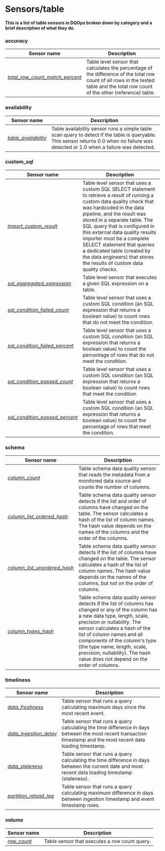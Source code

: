 # Sensors/table

**This is a list of table sensors in DQOps broken down by category and a brief description of what they do.**






### **accuracy**

| Sensor name | Description |
|-------------|-------------|
|[*total_row_count_match_percent*](./accuracy-table-sensors.md#total-row-count-match-percent)|Table level sensor that calculates the percentage of the difference of the total row count of all rows in the tested table and the total row count of the other (reference) table.|




### **availability**

| Sensor name | Description |
|-------------|-------------|
|[*table_availability*](./availability-table-sensors.md#table-availability)|Table availability sensor runs a simple table scan query to detect if the table is queryable. This sensor returns 0.0 when no failure was detected or 1.0 when a failure was detected.|




### **custom_sql**

| Sensor name | Description |
|-------------|-------------|
|[*import_custom_result*](./custom_sql-table-sensors.md#import-custom-result)|Table level sensor that uses a custom SQL SELECT statement to retrieve a result of running a custom data quality check that was hardcoded in the data pipeline, and the result was stored in a separate table. The SQL query that is configured in this external data quality results importer must be a complete SELECT statement that queries a dedicated table (created by the data engineers) that stores the results of custom data quality checks.|
|[*sql_aggregated_expression*](./custom_sql-table-sensors.md#sql-aggregated-expression)|Table level sensor that executes a given SQL expression on a table.|
|[*sql_condition_failed_count*](./custom_sql-table-sensors.md#sql-condition-failed-count)|Table level sensor that uses a custom SQL condition (an SQL expression that returns a boolean value) to count rows that do not meet the condition.|
|[*sql_condition_failed_percent*](./custom_sql-table-sensors.md#sql-condition-failed-percent)|Table level sensor that uses a custom SQL condition (an SQL expression that returns a boolean value) to count the percentage of rows that do not meet the condition.|
|[*sql_condition_passed_count*](./custom_sql-table-sensors.md#sql-condition-passed-count)|Table level sensor that uses a custom SQL condition (an SQL expression that returns a boolean value) to count rows that meet the condition.|
|[*sql_condition_passed_percent*](./custom_sql-table-sensors.md#sql-condition-passed-percent)|Table level sensor that uses a custom SQL condition (an SQL expression that returns a boolean value) to count the percentage of rows that meet the condition.|




### **schema**

| Sensor name | Description |
|-------------|-------------|
|[*column_count*](./schema-table-sensors.md#column-count)|Table schema data quality sensor that reads the metadata from a monitored data source and counts the number of columns.|
|[*column_list_ordered_hash*](./schema-table-sensors.md#column-list-ordered-hash)|Table schema data quality sensor detects if the list and order of columns have changed on the table. The sensor calculates a hash of the list of column names. The hash value depends on the names of the columns and the order of the columns.|
|[*column_list_unordered_hash*](./schema-table-sensors.md#column-list-unordered-hash)|Table schema data quality sensor detects if the list of columns have changed on the table. The sensor calculates a hash of the list of column names. The hash value depends on the names of the columns, but not on the order of columns.|
|[*column_types_hash*](./schema-table-sensors.md#column-types-hash)|Table schema data quality sensor detects if the list of columns has changed or any of the column has a new data type, length, scale, precision or nullability. The sensor calculates a hash of the list of column names and all components of the column&#x27;s type (the type name, length, scale, precision, nullability). The hash value does not depend on the order of columns.|




### **timeliness**

| Sensor name | Description |
|-------------|-------------|
|[*data_freshness*](./timeliness-table-sensors.md#data-freshness)|Table sensor that runs a query calculating maximum days since the most recent event.|
|[*data_ingestion_delay*](./timeliness-table-sensors.md#data-ingestion-delay)|Table sensor that runs a query calculating the time difference in days between the most recent transaction timestamp and the most recent data loading timestamp.|
|[*data_staleness*](./timeliness-table-sensors.md#data-staleness)|Table sensor that runs a query calculating the time difference in days between the current date and most recent data loading timestamp (staleness).|
|[*partition_reload_lag*](./timeliness-table-sensors.md#partition-reload-lag)|Table sensor that runs a query calculating maximum difference in days between ingestion timestamp and event timestamp rows.|




### **volume**

| Sensor name | Description |
|-------------|-------------|
|[*row_count*](./volume-table-sensors.md#row-count)|Table sensor that executes a row count query.|





